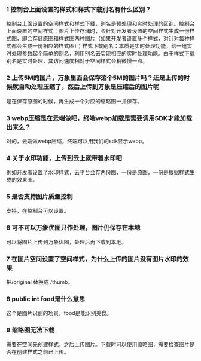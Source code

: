 ### 1 控制台上面设置的样式和样式下载别名有什么区别？
控制台上面设置的空间样式和样式下载，别名是预处理和实时处理的区别。控制台上面设置的空间样式：图片上传存储时，会针对开发者设置的空间样式生成一份样式图，即会存储原图和样式图两种图片（如果开发者设置多个样式，对针对每种样式都会生成一份相应的样式图）；样式下载别名：本质是实时处理功能，给一组实时处理参数起个简单的别名，利用别名去实现相应的实时处理功能。由于样式下载别名是实时处理，其访问速度相对于空间样式会稍微慢一点。
### 2 上传5M的图片，万象里面会保存这个5M的图片吗？还是上传的时候就自动处理压缩了，然后上传到万象是压缩后的图片呢
是在保存原图的时候，再生成一个对应的缩略图一并保存。
### 3	webp压缩是在云端做吧，终端webp加载是需要调用SDK才能加载出来么？
对的，云端做webp压缩，终端可以用我们的sdk显示webp。
### 4	关于水印功能，上传到云上就带着水印吧
例如开发者设置了水印样式，云平台会存两份图，一份是原图，一份是根据样式生成的效果图。
### 5	是否支持图片质量控制
支持，在控制台可以设置。
### 6	可不可以万象优图只作处理，图片仍保存在本地
可以将图片上传到万象优图，处理后再下载到本地。
### 7	在图片空间设置了空间样式，为什么上传的图片没有图片水印的效果
把/original 替换成 /thumb。
### 8 	public int food是什么意思
这个是图片识别的场景，food是能识别美食。
### 9 缩略图无法下载
需要在空间先创建样式，之后上传图片。下载时可以使用缩略图，需要检查图片是否在创建样式之前已上传。
